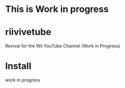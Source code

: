 # This is Work in progress


# riivivetube
Revival for the Wii YouTube Channel (Work in Progress)

# Install
work in progress
